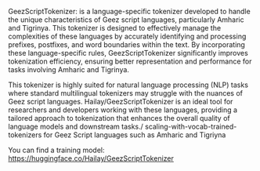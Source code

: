 GeezScriptTokenizer: is a language-specific tokenizer developed to handle the unique characteristics of Geez script languages, particularly Amharic and Tigrinya. This tokenizer is designed to effectively manage the complexities of these languages by accurately identifying and processing prefixes, postfixes, and word boundaries within the text. By incorporating these language-specific rules, GeezScriptTokenizer significantly improves tokenization efficiency, ensuring better representation and performance for tasks involving Amharic and Tigrinya.

This tokenizer is highly suited for natural language processing (NLP) tasks where standard multilingual tokenizers may struggle with the nuances of Geez script languages. Hailay/GeezScriptTokenizer is an ideal tool for researchers and developers working with these languages, providing a tailored approach to tokenization that enhances the overall quality of language models and downstream tasks./
scaling-with-vocab-trained-tokenizers for Geez Script languages such as Amharic and Tigriyna 

You can find a training model:  https://huggingface.co/Hailay/GeezScriptTokenizer 
